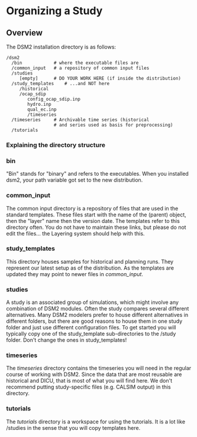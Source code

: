 # Organizing a Study

<div>

## Overview

The DSM2 installation directory is as follows:

<div class="fragment">

    /dsm2
      /bin            # where the executable files are
      /common_input   # a repository of common input files
      /studies
         [empty]      # DO YOUR WORK HERE (if inside the distribution)
      /study_templates    # ...and NOT here
         /historical
         /ocap_sdip
            config_ocap_sdip.inp
            hydro.inp
            qual_ec.inp
            /timeseries
      /timeseries     # Archivable time series (historical
                      # and series used as basis for preprocessing)
      /tutorials

</div>

### Explaining the directory structure

### bin

"Bin" stands for "binary" and refers to the executables. When you
installed dsm2, your path variable got set to the new distribution.

### common_input

The common input directory is a repository of files that are used in the
standard templates. These files start with the name of the (parent)
object, then the "layer" name then the version date. The templates refer
to this directory often. You do not have to maintain these links, but
please do not edit the files... the Layering system should help with
this.

### study_templates

This directory houses samples for historical and planning runs. They
represent our latest setup as of the distribution. As the templates are
updated they may point to newer files in *common_input*.

### studies

A study is an associated group of simulations, which might involve any
combination of DSM2 modules. Often the study compares several different
alternatives. Many DSM2 modelers prefer to house different alternatives
in different folders, but there are good reasons to house them in one
study folder and just use different configuration files. To get started
you will typically copy one of the study_template sub-directories to the
/study folder. Don't change the ones in study_templates!

### timeseries

The *timeseries* directory contains the timeseries you will need in the
regular course of working with DSM2. Since the data that are most
reusable are historical and DICU, that is most of what you will find
here. We don't recommend putting study-specific files (e.g. CALSIM
output) in this directory.

### tutorials

The *tutorials* directory is a workspace for using the tutorials. It is
a lot like /studies in the sense that you will copy templates here.

<div style="page-break-before:always;">

</div>

</div>
